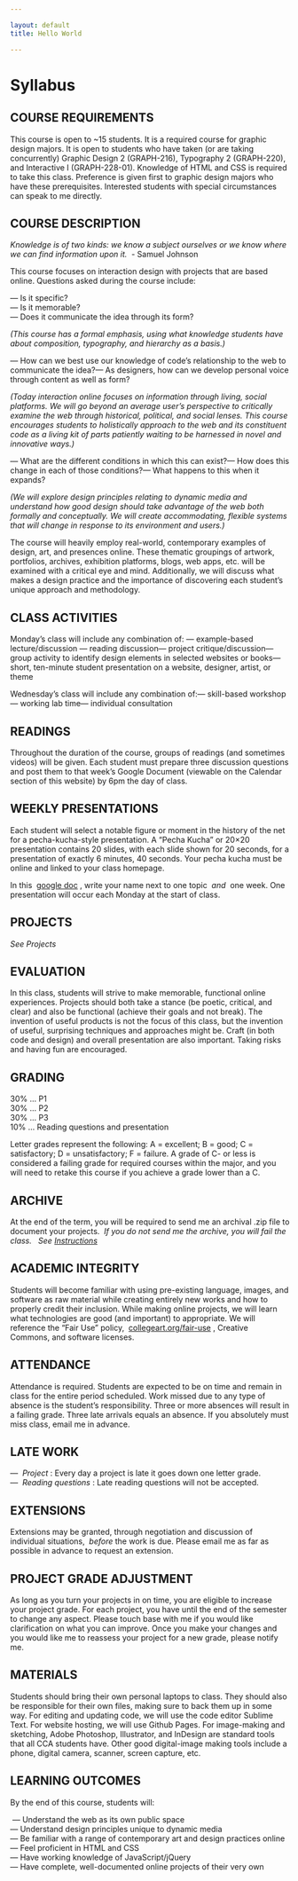 ```yaml
---

layout: default
title: Hello World

---
```


# Syllabus

## COURSE REQUIREMENTS

This course is open to ~15 students. It is a required course for graphic design majors. It is open to students who have taken (or are taking concurrently) Graphic Design 2 (GRAPH-216), Typography 2 (GRAPH-220), and Interactive I (GRAPH-228-01). Knowledge of HTML and CSS is required to take this class. Preference is given first to graphic design majors who have these prerequisites. Interested students with special circumstances can speak to me directly.

## COURSE DESCRIPTION

 _Knowledge is of two kinds: we know a subject ourselves or we know where we can find information upon it._  - Samuel Johnson

This course focuses on interaction design with projects that are based online. Questions asked during the course include:

— Is it specific?  
— Is it memorable?  
— Does it communicate the idea through its form?

 _(This course has a formal emphasis, using what knowledge students have about composition, typography, and hierarchy as a basis.)_

— How can we best use our knowledge of code’s relationship to the web to communicate the idea?— As designers, how can we develop personal voice through content as well as form?

 _(Today interaction online focuses on information through living, social platforms. We will go beyond an average user’s perspective to critically examine the web through historical, political, and social lenses. This course encourages students to holistically approach to the web and its constituent code as a living kit of parts patiently waiting to be harnessed in novel and innovative ways.)_

— What are the different conditions in which this can exist?— How does this change in each of those conditions?— What happens to this when it expands?

 _(We will explore design principles relating to dynamic media and understand how good design should take advantage of the web both formally and conceptually. We will create accommodating, flexible systems that will change in response to its environment and users.)_

The course will heavily employ real-world, contemporary examples of design, art, and presences online. These thematic groupings of artwork, portfolios, archives, exhibition platforms, blogs, web apps, etc. will be examined with a critical eye and mind. Additionally, we will discuss what makes a design practice and the importance of discovering each student’s unique approach and methodology.

## CLASS ACTIVITIES

Monday’s class will include any combination of: — example-based lecture/discussion — reading discussion— project critique/discussion— group activity to identify design elements in selected websites or books— short, ten-minute student presentation on a website, designer, artist, or theme

Wednesday’s class will include any combination of:— skill-based workshop— working lab time— individual consultation

## READINGS

Throughout the duration of the course, groups of readings (and sometimes videos) will be given. Each student must prepare three discussion questions and post them to that week’s Google Document (viewable on the Calendar section of this website) by 6pm the day of class.

## WEEKLY PRESENTATIONS

Each student will select a notable figure or moment in the history of the net for a pecha-kucha-style presentation. A “Pecha Kucha” or 20×20 presentation contains 20 slides, with each slide shown for 20 seconds, for a presentation of exactly 6 minutes, 40 seconds. Your pecha kucha must be online and linked to your class homepage.

In this  [google doc](https://docs.google.com/a/cca.edu/document/d/1SkuzGe6FmdKZduC65baUCuQy1Nj7DkH93qp9k_t67U8/edit?usp=sharing) , write your name next to one topic  _and_  one week. One presentation will occur each Monday at the start of class.

## PROJECTS

 _See Projects_

## EVALUATION

In this class, students will strive to make memorable, functional online experiences. Projects should both take a stance (be poetic, critical, and clear) and also be functional (achieve their goals and not break). The invention of useful products is not the focus of this class, but the invention of useful, surprising techniques and approaches might be. Craft (in both code and design) and overall presentation are also important. Taking risks and having fun are encouraged.

## GRADING

30% ... P1  
30% ... P2  
30% ... P3  
10% ... Reading questions and presentation

Letter grades represent the following: A = excellent; B = good; C = satisfactory; D = unsatisfactory; F = failure. A grade of C- or less is considered a failing grade for required courses within the major, and you will need to retake this course if you achieve a grade lower than a C.

## ARCHIVE

At the end of the term, you will be required to send me an archival .zip file to document your projects.  _If you do not send me the archive, you will fail the class._   _See [Instructions](http://fall2017.designing.tools/syllabus/archive)_

## ACADEMIC INTEGRITY

Students will become familiar with using pre-existing language, images, and software as raw material while creating entirely new works and how to properly credit their inclusion. While making online projects, we will learn what technologies are good (and important) to appropriate. We will reference the “Fair Use” policy,  [collegeart.org/fair-use](http://collegeart.org/fair-use) , Creative Commons, and software licenses.

## ATTENDANCE

Attendance is required. Students are expected to be on time and remain in class for the entire period scheduled. Work missed due to any type of absence is the student’s responsibility. Three or more absences will result in a failing grade. Three late arrivals equals an absence. If you absolutely must miss class, email me in advance.

## LATE WORK

—  _Project_ : Every day a project is late it goes down one letter grade.  
—  _Reading questions_ : Late reading questions will not be accepted.

## EXTENSIONS

Extensions may be granted, through negotiation and discussion of individual situations,  _before_ the work is due. Please email me as far as possible in advance to request an extension.

## PROJECT GRADE ADJUSTMENT

As long as you turn your projects in on time, you are eligible to increase your project grade. For each project, you have until the end of the semester to change any aspect. Please touch base with me if you would like clarification on what you can improve. Once you make your changes and you would like me to reassess your project for a new grade, please notify me.

## MATERIALS

Students should bring their own personal laptops to class. They should also be responsible for their own files, making sure to back them up in some way. For editing and updating code, we will use the code editor Sublime Text. For website hosting, we will use Github Pages. For image-making and sketching, Adobe Photoshop, Illustrator, and InDesign are standard tools that all CCA students have. Other good digital-image making tools include a phone, digital camera, scanner, screen capture, etc.

## LEARNING OUTCOMES

By the end of this course, students will:

 — Understand the web as its own public space  
— Understand design principles unique to dynamic media  
— Be familiar with a range of contemporary art and design practices online  
— Feel proficient in HTML and CSS  
— Have working knowledge of JavaScript/jQuery  
— Have complete, well-documented online projects of their very own
